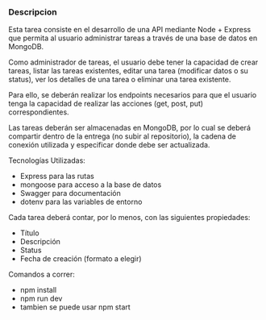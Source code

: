 ### Descripcion
Esta tarea consiste en el desarrollo de una API mediante Node + Express que permita al usuario administrar tareas a través de una base de datos en MongoDB.

Como administrador de tareas, el usuario debe tener la capacidad de crear tareas, listar las tareas existentes, editar una tarea (modificar datos o su status), ver los detalles de una tarea o eliminar una tarea existente. 

Para ello, se deberán realizar los endpoints necesarios para que el usuario tenga la capacidad de realizar las acciones (get, post, put) correspondientes.

Las tareas deberán ser almacenadas en MongoDB, por lo cual se deberá compartir dentro de la entrega (no subir al repositorio), la cadena de conexión utilizada y especificar donde debe ser actualizada. 

Tecnologías Utilizadas: 
- Express para las rutas 
- mongoose para acceso a la base de datos
- Swagger para documentación 
- dotenv para las variables de entorno 

Cada tarea deberá contar, por lo menos, con las siguientes propiedades:
- Título
- Descripción
- Status
- Fecha de creación (formato a elegir)

Comandos a correr: 
- npm install
- npm run dev 
- tambien se puede usar npm start 

